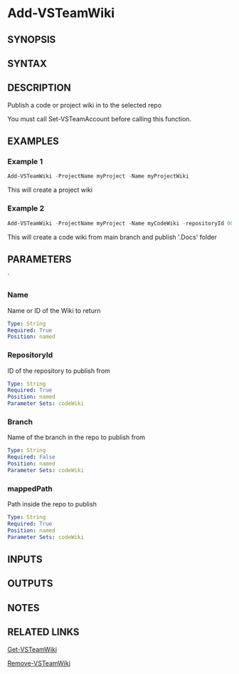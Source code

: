 <!-- #include "./common/header.md" -->

# Add-VSTeamWiki

## SYNOPSIS

<!-- #include "./synopsis/Add-VSTeamWiki.md" -->

## SYNTAX

## DESCRIPTION

Publish a code or project wiki in to the selected repo

You must call Set-VSTeamAccount before calling this function.

## EXAMPLES

### Example 1

```powershell
Add-VSTeamWiki -ProjectName myProject -Name myProjectWiki
```

This will create a project wiki

### Example 2

```powershell
Add-VSTeamWiki -ProjectName myProject -Name myCodeWiki -repositoryId 00000000-0000-0000-0000-000000000000 -branch main -mappedPath '/.Docs'
```

This will create a code wiki from main branch and publish '.Docs' folder

## PARAMETERS

<!-- #include "./params/projectName.md" -->`

### Name

Name or ID of the Wiki to return

```yaml
Type: String
Required: True
Position: named
```

### RepositoryId

ID of the repository to publish from

```yaml
Type: String
Required: True
Position: named
Parameter Sets: codeWiki
```

### Branch

Name of the branch in the repo to publish from

```yaml
Type: String
Required: False
Position: named
Parameter Sets: codeWiki
```

### mappedPath

Path inside the repo to publish

```yaml
Type: String
Required: True
Position: named
Parameter Sets: codeWiki
```

## INPUTS

## OUTPUTS

## NOTES

<!-- #include "./common/prerequisites.md" -->

## RELATED LINKS

<!-- #include "./common/related.md" -->

[Get-VSTeamWiki](Get-VSTeamWiki.md)

[Remove-VSTeamWiki](Remove-VSTeamWiki.md)
